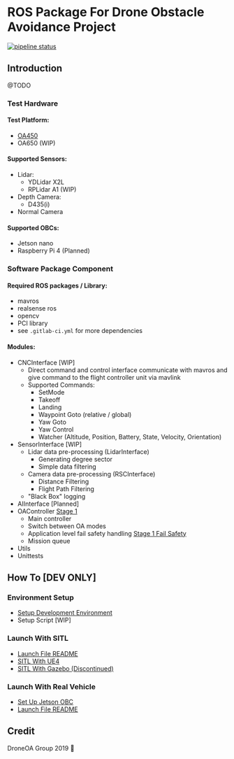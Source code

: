 # ROS Package For Drone Obstacle Avoidance Project

[![pipeline status](http://tuotuogzs.ddns.net/droneoa/droneoa_ros/badges/master/pipeline.svg)](http://tuotuogzs.ddns.net/droneoa/droneoa_ros/commits/master)

## Introduction
@TODO

### Test Hardware

#### Test Platform:
- [OA450](http://tuotuogzs.ddns.net/droneoa/droneoa_ros/wikis/Test-Vehicle-OA450)
- OA650 (WIP)

#### Supported Sensors:
- Lidar:
    - YDLidar X2L
    - RPLidar A1 (WIP)
- Depth Camera:
    - D435(i)
- Normal Camera

#### Supported OBCs:
- Jetson nano
- Raspberry Pi 4 (Planned)

### Software Package Component
#### Required ROS packages / Library:
- mavros
- realsense ros
- opencv
- PCI library
- see `.gitlab-ci.yml` for more dependencies

#### Modules:
- CNCInterface [WIP]
    - Direct command and control interface communicate with mavros and give command to the flight controller unit via mavlink
    - Supported Commands:
        - SetMode
        - Takeoff
        - Landing
        - Waypoint Goto (relative / global)
        - Yaw Goto
        - Yaw Control
        - Watcher (Altitude, Position, Battery, State, Velocity, Orientation)
- SensorInterface [WIP]
    - Lidar data pre-processing (LidarInterface)
        - Generating degree sector
        - Simple data filtering
    - Camera data pre-processing (RSCInterface)
        - Distance Filtering
        - Flight Path Filtering
    - "Black Box" logging
- AIInterface [Planned]
- OAController [Stage 1](http://tuotuogzs.ddns.net/droneoa/droneoa_ros/wikis/Stage-1-Collision-Avoidance-Flow)
    - Main controller
    - Switch between OA modes
    - Application level fail safety handling [Stage 1 Fail Safety](http://tuotuogzs.ddns.net/droneoa/droneoa_ros/wikis/Stage-1-Fail-Safety-Graph)
    - Mission queue
- Utils
- Unittests

## How To [DEV ONLY]

### Environment Setup
- [Setup Development Environment](ENVSetup.md)
- Setup Script [WIP]

### Launch With SITL
- [Launch File README](launch/README.md)
- [SITL With UE4](http://tuotuogzs.ddns.net/droneoa/droneoa_ros_ue4_simulator)
- [SITL With Gazebo (Discontinued)](http://tuotuogzs.ddns.net/droneoa/droneoa_ros/wikis/SITL%20With%20Gazebo)

### Launch With Real Vehicle
- [Set Up Jetson OBC](http://tuotuogzs.ddns.net/droneoa/jetson-nano-obc-setup)
- [Launch File README](launch/README.md)

## Credit
DroneOA Group 2019 :palm_tree:
